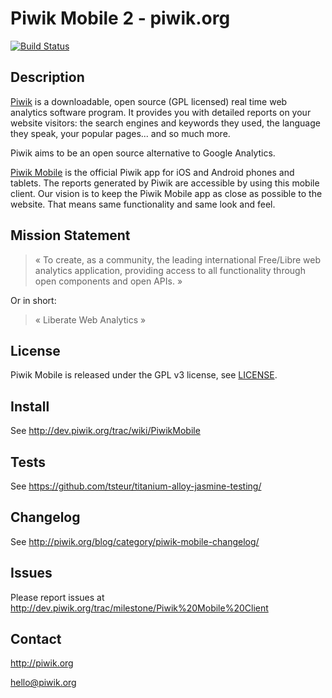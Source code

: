 # Piwik Mobile 2 - piwik.org

[![Build Status](https://travis-ci.org/piwik/piwik-mobile-2.png?branch=master)](https://travis-ci.org/piwik/piwik-mobile-2)

## Description

[Piwik](http://piwik.org/) is a downloadable, open source (GPL licensed) real time web analytics 
software program.  It provides you with detailed reports on your website 
visitors: the search engines and keywords they used, the language they speak,
your popular pages... and so much more. 

Piwik aims to be an open source alternative to Google Analytics.

[Piwik Mobile](http://piwik.org/mobile/) is the official Piwik app for iOS and Android phones and tablets.
The reports generated by Piwik are accessible by using this mobile client. Our 
vision is to keep the Piwik Mobile app as close as possible to the website.
That means same functionality and same look and feel.

## Mission Statement

> « To create, as a community, the leading international Free/Libre web analytics application, providing access to all functionality through open components and open APIs. »

Or in short:
> « Liberate Web Analytics »


## License

Piwik Mobile is released under the GPL v3 license, see [LICENSE](LICENSE). 

## Install

See http://dev.piwik.org/trac/wiki/PiwikMobile

## Tests

See https://github.com/tsteur/titanium-alloy-jasmine-testing/

## Changelog

See http://piwik.org/blog/category/piwik-mobile-changelog/

## Issues

Please report issues at http://dev.piwik.org/trac/milestone/Piwik%20Mobile%20Client

## Contact

http://piwik.org

hello@piwik.org

